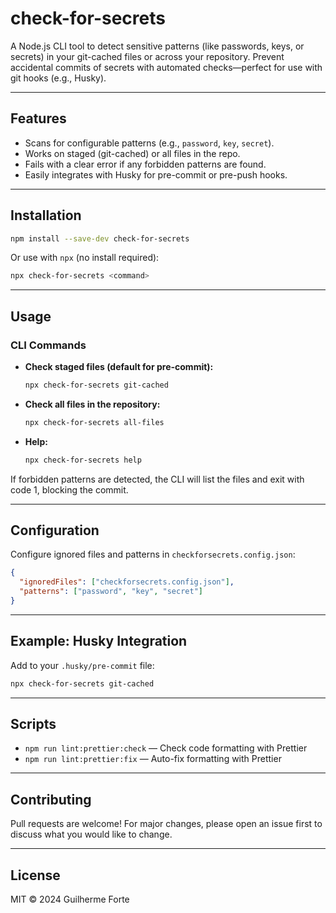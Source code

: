 # check-for-secrets

A Node.js CLI tool to detect sensitive patterns (like passwords, keys, or secrets) in your git-cached files or across your repository. Prevent accidental commits of secrets with automated checks—perfect for use with git hooks (e.g., Husky).

---

## Features

- Scans for configurable patterns (e.g., `password`, `key`, `secret`).
- Works on staged (git-cached) or all files in the repo.
- Fails with a clear error if any forbidden patterns are found.
- Easily integrates with Husky for pre-commit or pre-push hooks.

---

## Installation

```sh
npm install --save-dev check-for-secrets
```

Or use with `npx` (no install required):

```sh
npx check-for-secrets <command>
```

---

## Usage

### CLI Commands

- **Check staged files (default for pre-commit):**
  ```sh
  npx check-for-secrets git-cached
  ```
- **Check all files in the repository:**
  ```sh
  npx check-for-secrets all-files
  ```
- **Help:**
  ```sh
  npx check-for-secrets help
  ```

If forbidden patterns are detected, the CLI will list the files and exit with code 1, blocking the commit.

---

## Configuration

Configure ignored files and patterns in `checkforsecrets.config.json`:

```json
{
  "ignoredFiles": ["checkforsecrets.config.json"],
  "patterns": ["password", "key", "secret"]
}
```

---

## Example: Husky Integration

Add to your `.husky/pre-commit` file:

```sh
npx check-for-secrets git-cached
```

---

## Scripts

- `npm run lint:prettier:check` — Check code formatting with Prettier
- `npm run lint:prettier:fix` — Auto-fix formatting with Prettier

---

## Contributing

Pull requests are welcome! For major changes, please open an issue first to discuss what you would like to change.

---

## License

MIT © 2024 Guilherme Forte
